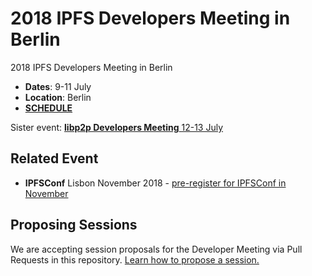 # 2018 IPFS Developers Meeting in Berlin
2018 IPFS Developers Meeting in Berlin

- **Dates**: 9-11 July
- **Location**: Berlin
- [**SCHEDULE**](https://developersmeetingsberlin2018.sched.com/)

Sister event: [**libp2p Developers Meeting** 12-13 July](https://github.com/libp2p/developer-meetings)

## Related Event
- **IPFSConf** Lisbon November 2018 - [pre-register for IPFSConf in November](https://goo.gl/forms/0Pu6VZzG8pRAmrrv2)

## Proposing Sessions
We are accepting session proposals for the Developer Meeting via Pull Requests in this repository. [Learn how to propose a session.](./sessions/README.md)
